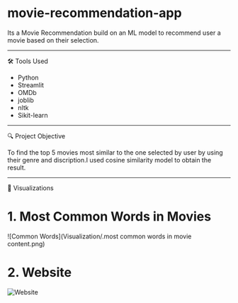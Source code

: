 # movie-recommendation-app
Its a Movie Recommendation build on an ML model to recommend user a movie based on their selection.

---

🛠 Tools Used

- Python
- Streamlit
- OMDb
- joblib
- nltk
- Sikit-learn

---

🔍 Project Objective

To find the top 5 movies most similar to the one selected by user by using their genre and discription.I used cosine similarity model to obtain the result.

---

📸 Visualizations

# 1. Most Common Words in Movies   
![Common Words](Visualization/.most common words in movie content.png)

# 2. Website  
![Website](Visualization/website.png)

